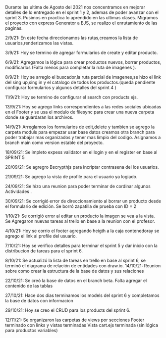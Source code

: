 Durante las ultima de Agosto del 2021 nos concentramos en mejorar detalles de lo entregado en el sprint 1 y 2, ademas de poder avanzar con el sprint 3. 
Pusimos en practica lo aprendido en las ultimas clases. Migramos el proyecto con express Generator a EJS, se realizo el enrutamiento de las paginas.


2/9/21:
        En este fecha direccionamos las rutas,creamos la lista de usuarios,renderizamos las vistas.

3/9/21:
        Hoy se termino de agregar formularios de create y editar producto.

6/9/21:
        Agregamos la lógica para crear productos nuevos, borrar productos, modificarlos (Falta menos para completar la ruta de imagenes ).

8/9/21:
        Hoy se arreglo el buscador,la ruta parcial de imagenes,se hizo el link del sing up,sing in y el catalogo de todos los productos.(queda pendiente configurar formularios y algunos detalles del sprint 4 )

11/9/21:
        Hoy se termino de configurar el search con products ejs.

13/9/21:
        Hoy se agrego links correspondientes a las redes sociales ubicadas en el Footer y se usa el modulo de filesync para crear una nueva carpeta donde se guardaran los archivos.

14/9/21:
        Arreglamos los formularios de edit,delete y tambien se agrego la carpeta moduls para empezar usar base datos
        creamos otra branch para poder trabajar mas organizados y tener mas limpio del codigo.
        Asignamos a branch main como version estable del proyecto.

18/09/21:
        Se impleto expess validator en el login y en el register en base al SPRINT 5       

20/09/21:
        Se agregro Bscrypthjs para incriptar contrasena del los usuarios.      

21/09/21:
        Se agrego la vista de profile para el usuario ya logiado.

24/09/21:
        Se hizo una reunion para poder terminar de cordinar algunos Actividades .

30/09/21:
        Se corrigió error de direccionamiento al borrar un producto desde el formulario de edición. Se borró zapatilla de prueba con ID = 2

1/10/21:
        Se corrigió error al editar un producto la imagen se vea a la vista.
        Se Agregaron nuevas tareas al trello en base a la reunion con el profesor.

4/10/21:
        Hoy se corrio el footer  agregando heigth a la caja contenedoray se agrego el link al profile del usuario.

7/10/21:
        Hoy se verifico detalles para terminar el sprint 5 y dar inicio con la distribucion de tareas para el sprint 6.

8/10/21:
        Se actualizó la lista de tareas en trello en base al sprint 6, se terminó el diagrama de relación de entidades con draw.io.
14/10/21:
        Reunion sobre como crear la estructura de la base de datos y sus relaciones

22/10/21:
        Se creó la base de datos en el branch beta. Falta agregar el contenido de las tablas

27/10/21:
        Hace dos dias terminamos los models del sprint 6 y completamos la base de datos con informacion

29/10/21: 
        Hoy se creo el CRUD para los products del sprint 6. 

12/11/21:
        Se organizaron las carpetas de views por secciones
        Footer terminado con links y vistas terminadas
        Vista cart.ejs terminada (sin lógica para productos variables)
        

        
